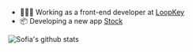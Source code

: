  - 👩🏻‍💻  Working as a front-end developer at [LoopKey](https://github.com/loopkeybr)
  - 📦 Developing a new app [Stock](https://unbarqdsw.github.io/2020.1_G12_Stock/#/) 
  
![Sofia's github stats](https://github-readme-stats.vercel.app/api?username=sofiapatrocinio&show_icons=true&include_all_commits=true&theme=vue-dark)
    


